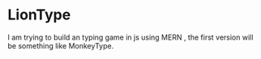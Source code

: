 # LionType

I am trying to build an typing game in js using MERN , the first version will be something like MonkeyType.